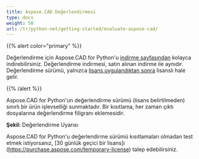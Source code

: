 ```yaml
---
title: Aspose.CAD Değerlendirmesi
type: docs
weight: 50
url: /tr/python-net/getting-started/evaluate-aspose-cad/
---
```


{{% alert color="primary" %}}

Değerlendirme için Aspose.CAD for Python'u [indirme sayfasından](https://downloads.aspose.com/cad/python-net) kolayca indirebilirsiniz. Değerlendirme indirmesi, satın alınan indirme ile aynıdır. Değerlendirme sürümü, yalnızca [lisans uygulandıktan sonra](/cad/python-net/licensing/) lisanslı hale gelir.

{{% /alert %}}

Aspose.CAD for Python'un değerlendirme sürümü (lisans belirtilmeden) sınırlı bir ürün işlevselliği sunmaktadır. Bir kısıtlama, her zaman çıktı dosyalarına değerlendirme filigranı eklemesidir.

**Şekil:** Değerlendirme Uyarısı

Aspose.CAD for Python'u değerlendirme sürümü kısıtlamaları olmadan test etmek istiyorsanız, [30 günlük geçici bir lisans]ı (https://purchase.aspose.com/temporary-license) talep edebilirsiniz.
